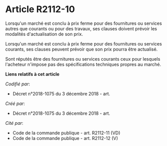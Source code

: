 # Article R2112-10

Lorsqu'un marché est conclu à prix ferme pour des fournitures ou services autres que courants ou pour des travaux, ses
clauses doivent prévoir les modalités d'actualisation de son prix.

Lorsqu'un marché est conclu à prix ferme pour des fournitures ou services courants, ses clauses peuvent prévoir que son prix
pourra être actualisé.

Sont réputés être des fournitures ou services courants ceux pour lesquels l'acheteur n'impose pas des spécifications
techniques propres au marché.

**Liens relatifs à cet article**

_Codifié par_:

  - Décret n°2018-1075 du 3 décembre 2018 - art.

_Créé par_:

  - Décret n°2018-1075 du 3 décembre 2018 - art.

_Cité par_:

  - Code de la commande publique - art. R2112-11 (VD)
  - Code de la commande publique - art. R2112-12 (V)
